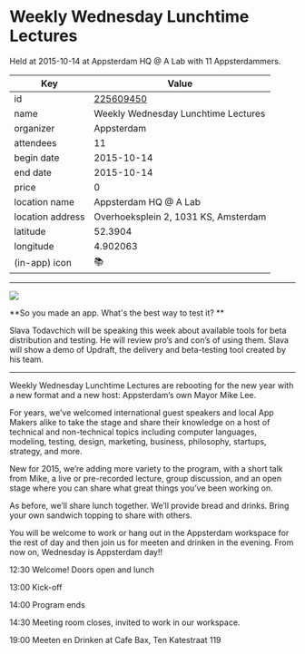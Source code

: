 # Weekly Wednesday Lunchtime Lectures
Held at 2015-10-14 at Appsterdam HQ @ A Lab with 11 Appsterdammers.
        
|Key|Value
|---|---|
|id|[225609450](https://www.meetup.com/appsterdam/events/225609450/)|
|name|Weekly Wednesday Lunchtime Lectures|
|organizer|Appsterdam|
|attendees|11|
|begin date|2015-10-14|
|end date|2015-10-14|
|price|0|
|location name|Appsterdam HQ @ A Lab|
|location address|Overhoeksplein 2, 1031 KS, Amsterdam|
|latitude|52.3904|
|longitude|4.902063|
|(in-app) icon|📚|

---

<img src="http://photos2.meetupstatic.com/photos/event/d/a/e/5/600_442856037.jpeg" />

**So you made an app. What's the best way to test it? **

Slava Todavchich will be speaking this week about available tools for beta distribution and testing. He will review pro’s and con’s of using them. Slava will show a demo of Updraft, the delivery and beta-testing tool created by his team.

_____________________________________________________________________

Weekly Wednesday Lunchtime Lectures are rebooting for the new year with a new format and a new host: Appsterdam’s own Mayor Mike Lee.

For years, we’ve welcomed international guest speakers and local App Makers alike to take the stage and share their knowledge on a host of technical and non-technical topics including computer languages, modeling, testing, design, marketing, business, philosophy, startups, strategy, and more.

New for 2015, we’re adding more variety to the program, with a short talk from Mike, a live or pre-recorded lecture, group discussion, and an open stage where you can share what great things you’ve been working on.

As before, we’ll share lunch together. We’ll provide bread and drinks. Bring your own sandwich topping to share with others.

You will be welcome to work or hang out in the Appsterdam workspace for the rest of day and then join us for meeten and drinken in the evening. From now on, Wednesday is Appsterdam day!! 

12:30 Welcome! Doors open and lunch

13:00 Kick-off

14:00 Program ends

14:30 Meeting room closes, invited to work in our workspace.

19:00 Meeten en Drinken at Cafe Bax, Ten Katestraat 119


